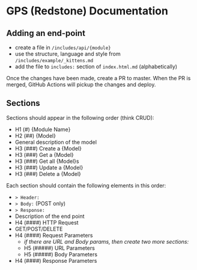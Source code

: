 # GPS (Redstone) Documentation

## Adding an end-point
- create a file in `/includes/api/{module}`
- use the structure, language and style from `/includes/example/_kittens.md` 
- add the file to `includes:` section of `index.html.md` (alphabetically)

Once the changes have been made, create a PR to master. When the PR is merged, GitHub Actions will pickup the changes and deploy.

## Sections

Sections should appear in the following order (think CRUD):

- H1 (#) {Module Name}
- H2 (##) {Model}
- General description of the model
- H3 (###) Create a {Model}
- H3 (###) Get a {Model}
- H3 (###) Get all {Model}s
- H3 (###) Update a {Model}
- H3 (###) Delete a {Model}

Each section should contain the following elements in this order:

- `> Header:`
- `> Body:` (POST only)
- `> Response:` 
- Description of the end point
- H4 (####) HTTP Request
- GET/POST/DELETE
- H4 (####) Request Parameters 
  - _if there are URL and Body params, then create two more sections:_
  - H5 (#####) URL Parameters 
  - H5 (#####) Body Parameters
- H4 (####) Response Parameters
 


